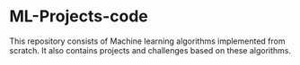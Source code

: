 # ML-Projects-code
This repository consists of Machine learning algorithms implemented from scratch.
It also contains projects and challenges based on these algorithms.
